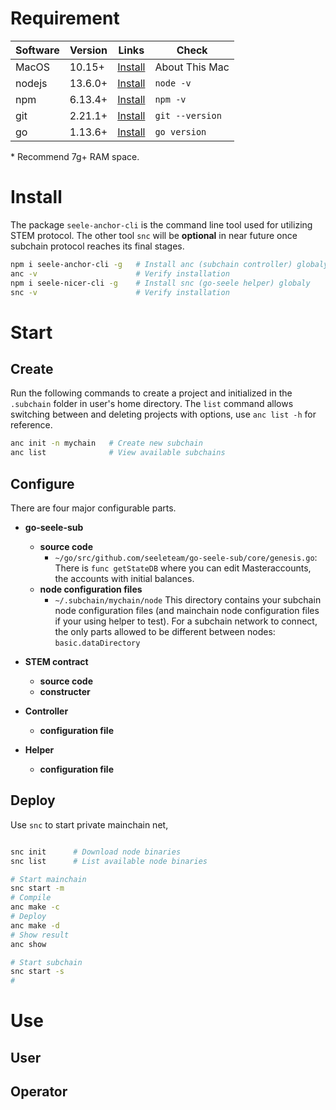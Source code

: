 # Requirement

| Software | Version | Links                                                                    | Check           |
| -------- | ------- | ------------------------------------------------------------------------ | --------------- |
| MacOS    | 10.15+  | [Install](https://www.apple.com/macos/catalina/)                         | About This Mac  |
| nodejs   | 13.6.0+ | [Install](https://www.npmjs.com/get-npm)                                 | `node -v`       |
| npm      | 6.13.4+ | [Install](https://www.npmjs.com/get-npm)                                 | `npm -v`        |
| git      | 2.21.1+ | [Install](https://git-scm.com/book/en/v2/Getting-Started-Installing-Git) | `git --version` |
| go       | 1.13.6+ | [Install](https://golang.org/doc/install)                                | `go version`    |

\* Recommend 7g+ RAM space.

# Install

The package `seele-anchor-cli` is the command line tool used for utilizing STEM protocol. The other tool `snc` will be **optional** in near future once subchain protocol reaches its final stages.  

```bash
npm i seele-anchor-cli -g   # Install anc (subchain controller) globaly
anc -v                      # Verify installation
npm i seele-nicer-cli -g    # Install snc (go-seele helper) globaly
snc -v                      # Verify installation
```

# Start

## Create

Run the following commands to create a project and initialized in the `.subchain` folder in user's home directory. The `list` command allows switching between and deleting projects with options, use `anc list -h` for reference.

```bash
anc init -n mychain   # Create new subchain
anc list              # View available subchains
```

## Configure

There are four major configurable parts.

- **go-seele-sub**
  - **source code**
    - `~/go/src/github.com/seeleteam/go-seele-sub/core/genesis.go`:
    There is `func getStateDB` where you can edit Masteraccounts, the accounts with initial balances.
  - **node configuration files**
    - `~/.subchain/mychain/node`
    This directory contains your subchain node configuration files (and mainchain node configuration files if your using helper to test). For a subchain network to connect, the only parts allowed to be different between nodes:
    `basic.dataDirectory`

- **STEM contract**
  - **source code**
  - **constructer**
- **Controller**
  - **configuration file**
- **Helper**
  - **configuration file**


## Deploy

Use `snc` to start private mainchain net,   
```bash

snc init      # Download node binaries     
snc list      # List available node binaries

# Start mainchain
snc start -m
# Compile
anc make -c
# Deploy
anc make -d
# Show result
anc show
```


```bash
# Start subchain
snc start -s
#

```

# Use

## User



## Operator
